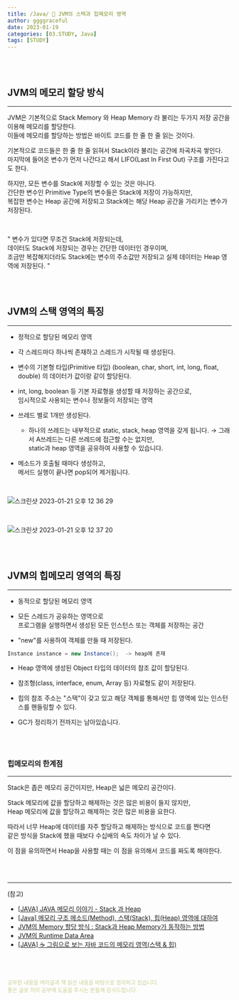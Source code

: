 ```yaml
---
title: /Java/ 💚 JVM의 스택과 힙메모리 영역
author: ggggraceful
date: 2023-01-19
categories: [03.STUDY, Java]
tags: [STUDY]
---
```


<br/>
<br/>

## JVM의 메모리 할당 방식

---

JVM은 기본적으로 Stack Memory 와 Heap Memory 라 불리는 두가지 저장 공간을 이용해 메모리를 할당한다.  
이들에 메모리를 할당하는 방법은 바이트 코드를 한 줄 한 줄 읽는 것이다.

기본적으로 코드들은 한 줄 한 줄 읽혀서 Stack이라 불리는 공간에 차곡차곡 쌓인다.  
마지막에 들어온 변수가 먼저 나간다고 해서 LIFO(Last In First Out) 구조를 가진다고도 한다.  

하지만, 모든 변수를 Stack에 저장할 수 있는 것은 아니다.  
간단한 변수인 Primitive Type의 변수들은 Stack에 저장이 가능하지만,  
복잡한 변수는 Heap 공간에 저장되고 Stack에는 해당 Heap 공간을 가리키는 변수가 저장된다.

<br/>

" 변수가 있다면 무조건 Stack에 저장되는데,  
데이터도 Stack에 저장되는 경우는 간단한 데이터인 경우이며,  
조금만 복잡해지더라도 Stack에는 변수의 주소값만 저장되고 실제 데이터는 Heap 영역에 저장된다. "

<br/>
<br/>

## JVM의 스택 영역의 특징

---

- 정적으로 할당된 메모리 영역

- 각 스레드마다 하나씩 존재하고 스레드가 시작될 때 생성된다.

- 변수의 기본형 타입(Primitive 타입) (boolean, char, short, int, long, float, double) 의 데이터가
값이랑 같이 할당된다.

- int, long, boolean 등 기본 자료형을 생성할 때 저장하는 공간으로,  
  임시적으로 사용되는 변수나 정보들이 저장되는 영역

- 쓰레드 별로 1개만 생성된다.
  - 하나의 쓰레드는 내부적으로 static, stack, heap 영역을 갖게 됩니다.
    → 그래서 A쓰레드는 다른 쓰레드에 접근할 수는 없지만,  
      static과 heap 영역을 공유하여 사용할 수 있습니다.

- 메소드가 호출될 때마다 생성하고,  
  메서드 실행이 끝나면 pop되어 제거됩니다.

<br/>

![스크린샷 2023-01-21 오후 12 36 29](https://user-images.githubusercontent.com/109974940/213841846-09c02faa-738c-4887-ae00-37a30846d70b.png)

<br/>

![스크린샷 2023-01-21 오후 12 37 20](https://user-images.githubusercontent.com/109974940/213841870-732c0111-0928-4a16-bc32-dd110c9a3dc9.png)

<br/>
<br/>

## JVM의 힙메모리 영역의 특징

---

- 동적으로 할당된 메모리 영역

- 모든 스레드가 공유하는 영역으로  
  프로그램을 실행하면서 생성된 모든 인스턴스 또는 객체를 저장하는 공간

- "new"를 사용하여 객체를 만들 때 저장된다.

```java
Instance instance = new Instance();  -> heap에 존재
```

- Heap 영역에 생성된 Object 타입의 데이터의 참조 값이 할당된다.

- 참조형(class, interface, enum, Array 등) 자료형도 같이 저장된다.

- 힙의 참조 주소는 "스택"이 갖고 있고 해당 객체를 통해서만 힙 영역에 있는 인스턴스를 핸들링할 수 있다.

- GC가 정리하기 전까지는 남아있습니다.

<br/>
<br/>

### 힙메모리의 한계점

---

Stack은 좁은 메모리 공간이지만, Heap은 넓은 메모리 공간이다.   

Stack 메모리에 값을 할당하고 해제하는 것은 많은 비용이 들지 않지만,   
Heap 메모리에 값을 할당하고 해제하는 것은 많은 비용을 요한다.   

따라서 너무 Heap에 데이터를 자주 할당하고 해제하는 방식으로 코드를 짠다면   
같은 방식을 Stack에 했을 때보다 수십배의 속도 차이가 날 수 있다.   

이 점을 유의하면서 Heap을 사용할 때는 이 점을 유의해서 코드를 짜도록 해야한다. 


<br/>
<br/>

---

(참고)

- [[JAVA] JAVA 메모리 이야기 - Stack 과 Heap](https://devkingdom.tistory.com/226)
- [[Java] 메모리 구조 메소드(Method), 스택(Stack), 힙(Heap) 영역에 대하여](https://coding-factory.tistory.com/830)
- [JVM의 Memory 할당 방식 : Stack과 Heap Memory가 동작하는 방법](https://kotlinworld.com/310)
- [JVM의 Runtime Data Area](https://www.holaxprogramming.com/2013/07/16/java-jvm-runtime-data-area/)
- [[JAVA] ☕ 그림으로 보는 자바 코드의 메모리 영역(스택 & 힙)](https://inpa.tistory.com/entry/JAVA-%E2%98%95-%EA%B7%B8%EB%A6%BC%EC%9C%BC%EB%A1%9C-%EB%B3%B4%EB%8A%94-%EC%9E%90%EB%B0%94-%EC%BD%94%EB%93%9C%EC%9D%98-%EB%A9%94%EB%AA%A8%EB%A6%AC-%EC%98%81%EC%97%AD%EC%8A%A4%ED%83%9D-%ED%9E%99)

<br/>
<br/>

<span style="font-size: 12px; color:  #cbce91"> 공부한 내용을 여러글과 책 읽은 내용을 바탕으로 정리하고 있습니다.</span>  
<span style="font-size: 12px; color:  #cbce91"> 좋은 글로 저의 공부에 도움을 주시는 분들께 감사드립니다. </span>


<!--

❤️면접예상질문 ❤️

-->
